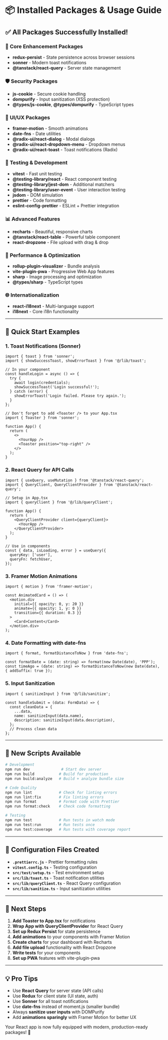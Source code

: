 # 📦 Installed Packages & Usage Guide

## ✅ **All Packages Successfully Installed!**

### 🎯 **Core Enhancement Packages**
- **redux-persist** - State persistence across browser sessions
- **sonner** - Modern toast notifications  
- **@tanstack/react-query** - Server state management

### 🛡️ **Security Packages**
- **js-cookie** - Secure cookie handling
- **dompurify** - Input sanitization (XSS protection)
- **@types/js-cookie**, **@types/dompurify** - TypeScript types

### 🎨 **UI/UX Packages**
- **framer-motion** - Smooth animations
- **date-fns** - Date utilities
- **@radix-ui/react-dialog** - Modal dialogs
- **@radix-ui/react-dropdown-menu** - Dropdown menus
- **@radix-ui/react-toast** - Toast notifications (Radix)

### 🧪 **Testing & Development**
- **vitest** - Fast unit testing
- **@testing-library/react** - React component testing
- **@testing-library/jest-dom** - Additional matchers
- **@testing-library/user-event** - User interaction testing
- **jsdom** - DOM simulation
- **prettier** - Code formatting
- **eslint-config-prettier** - ESLint + Prettier integration

### 📊 **Advanced Features**
- **recharts** - Beautiful, responsive charts
- **@tanstack/react-table** - Powerful table component
- **react-dropzone** - File upload with drag & drop

### 🚀 **Performance & Optimization**
- **rollup-plugin-visualizer** - Bundle analysis
- **vite-plugin-pwa** - Progressive Web App features
- **sharp** - Image processing and optimization
- **@types/sharp** - TypeScript types

### 🌐 **Internationalization**
- **react-i18next** - Multi-language support
- **i18next** - Core i18n functionality

---

## 🚀 **Quick Start Examples**

### 1. **Toast Notifications (Sonner)**
```tsx
import { toast } from 'sonner';
import { showSuccessToast, showErrorToast } from '@/lib/toast';

// In your component
const handleLogin = async () => {
  try {
    await login(credentials);
    showSuccessToast('Login successful!');
  } catch (error) {
    showErrorToast('Login failed. Please try again.');
  }
};

// Don't forget to add <Toaster /> to your App.tsx
import { Toaster } from 'sonner';

function App() {
  return (
    <>
      <YourApp />
      <Toaster position="top-right" />
    </>
  );
}
```

### 2. **React Query for API Calls**
```tsx
import { useQuery, useMutation } from '@tanstack/react-query';
import { QueryClient, QueryClientProvider } from '@tanstack/react-query';

// Setup in App.tsx
import { queryClient } from '@/lib/queryClient';

function App() {
  return (
    <QueryClientProvider client={queryClient}>
      <YourApp />
    </QueryClientProvider>
  );
}

// Use in components
const { data, isLoading, error } = useQuery({
  queryKey: ['user'],
  queryFn: fetchUser,
});
```

### 3. **Framer Motion Animations**
```tsx
import { motion } from 'framer-motion';

const AnimatedCard = () => (
  <motion.div
    initial={{ opacity: 0, y: 20 }}
    animate={{ opacity: 1, y: 0 }}
    transition={{ duration: 0.3 }}
  >
    <Card>Content</Card>
  </motion.div>
);
```

### 4. **Date Formatting with date-fns**
```tsx
import { format, formatDistanceToNow } from 'date-fns';

const formatDate = (date: string) => format(new Date(date), 'PPP');
const timeAgo = (date: string) => formatDistanceToNow(new Date(date), { addSuffix: true });
```

### 5. **Input Sanitization**
```tsx
import { sanitizeInput } from '@/lib/sanitize';

const handleSubmit = (data: FormData) => {
  const cleanData = {
    ...data,
    name: sanitizeInput(data.name),
    description: sanitizeInput(data.description),
  };
  // Process clean data
};
```

---

## 📝 **New Scripts Available**

```bash
# Development
npm run dev              # Start dev server
npm run build           # Build for production
npm run build:analyze   # Build + analyze bundle size

# Code Quality
npm run lint            # Check for linting errors
npm run lint:fix        # Fix linting errors
npm run format          # Format code with Prettier
npm run format:check    # Check code formatting

# Testing
npm run test            # Run tests in watch mode
npm run test:run        # Run tests once
npm run test:coverage   # Run tests with coverage report
```

---

## 🔧 **Configuration Files Created**

- **`.prettierrc.js`** - Prettier formatting rules
- **`vitest.config.ts`** - Testing configuration
- **`src/test/setup.ts`** - Test environment setup
- **`src/lib/toast.ts`** - Toast notification utilities
- **`src/lib/queryClient.ts`** - React Query configuration
- **`src/lib/sanitize.ts`** - Input sanitization utilities

---

## 🎯 **Next Steps**

1. **Add Toaster to App.tsx** for notifications
2. **Wrap App with QueryClientProvider** for React Query
3. **Set up Redux Persist** for state persistence
4. **Add animations** to your components with Framer Motion
5. **Create charts** for your dashboard with Recharts
6. **Add file upload** functionality with React Dropzone
7. **Write tests** for your components
8. **Set up PWA** features with vite-plugin-pwa

---

## 💡 **Pro Tips**

- Use **React Query** for server state (API calls)
- Use **Redux** for client state (UI state, auth)
- Use **Sonner** for all toast notifications
- Use **date-fns** instead of moment.js (smaller bundle)
- Always **sanitize user inputs** with DOMPurify
- Add **animations sparingly** with Framer Motion for better UX

Your React app is now fully equipped with modern, production-ready packages! 🚀